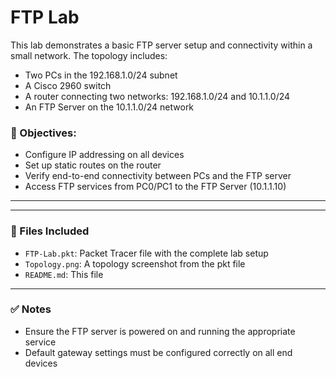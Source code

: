 # FTP Lab

This lab demonstrates a basic FTP server setup and connectivity within a small network. The topology includes:

- Two PCs in the 192.168.1.0/24 subnet
- A Cisco 2960 switch
- A router connecting two networks: 192.168.1.0/24 and 10.1.1.0/24
- An FTP Server on the 10.1.1.0/24 network

### 🔧 Objectives:
- Configure IP addressing on all devices
- Set up static routes on the router
- Verify end-to-end connectivity between PCs and the FTP server
- Access FTP services from PC0/PC1 to the FTP Server (10.1.1.10)

---

---

### 📁 Files Included
- `FTP-Lab.pkt`: Packet Tracer file with the complete lab setup
- `Topology.png`: A topology screenshot from the pkt file
- `README.md`: This file

---

### ✅ Notes
- Ensure the FTP server is powered on and running the appropriate service
- Default gateway settings must be configured correctly on all end devices

